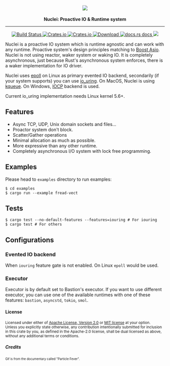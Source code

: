 <h1 align="center">
    <img src="https://github.com/vertexclique/nuclei/raw/master/img/nuclei.gif"/>
</h1>
<div align="center">
 <strong>
   Nuclei: Proactive IO & Runtime system
 </strong>
<hr>
</div>

<div align="center">
    <!-- CI builds -->
    <a href="https://github.com/vertexclique/nuclei/actions">
    <img alt="Build Status" src="https://github.com/vertexclique/nuclei/workflows/CI/badge.svg" />
    </a>
    <!-- Crates version -->
    <a href="https://crates.io/crates/nuclei">
    <img alt="Crates.io" src="https://img.shields.io/crates/v/nuclei.svg?style=popout-square">
    </a>
    <!-- License -->
    <a href="https://github.com/vertexclique/nuclei/blob/master/LICENSE">
    <img alt="Crates.io" src="https://img.shields.io/crates/l/nuclei.svg?style=popout-square">
    </a>
    <!-- Downloads -->
    <a href="https://crates.io/crates/nuclei">
    <img src="https://img.shields.io/crates/d/nuclei.svg?style=flat-square"
      alt="Download" />
    </a>
    <!-- docs.rs docs -->
    <a href="https://docs.rs/nuclei">
    <img src="https://img.shields.io/badge/docs-latest-blue.svg?style=flat-square"
      alt="docs.rs docs" />
    </a>
    <!-- Discord -->
    <a href="https://discord.gg/DqRqtRT">
    <img src="https://img.shields.io/discord/628383521450360842.svg?logo=discord" />
    </a>
</div>

Nuclei is a proactive IO system which is runtime agnostic and can work with any runtime.
Proactive system's design principles matching to [Boost Asio](https://www.boost.org/doc/libs/1_47_0/doc/html/boost_asio/overview/core/async.html).
Nuclei is not using reactor, waker system or waking IO. It is completely asynchronous, just because Rust's asynchronous system enforces,
there is a waker implementation for IO driver.

Nuclei uses [epoll](https://en.wikipedia.org/wiki/Epoll) on Linux as primary evented IO backend, secondarily (if your system supports) you can use
[io_uring](https://kernel.dk/io_uring.pdf). On MacOS, Nuclei is using [kqueue](https://en.wikipedia.org/wiki/Kqueue).
On Windows, [IOCP](https://en.wikipedia.org/wiki/Input/output_completion_port) backend is used.   

Current io_uring implementation needs Linux kernel 5.6+.

## Features

* Async TCP, UDP, Unix domain sockets and files...
* Proactor system don't block.
* Scatter/Gather operations
* Minimal allocation as much as possible.
* More expressive than any other runtime.
* Completely asynchronous I/O system with lock free programming.

## Examples
Please head to `examples` directory to run examples:
```shell script
$ cd examples
$ cargo run --example fread-vect
```

## Tests

```shell script
$ cargo test --no-default-features --features=iouring # For iouring
$ cargo test # For others
```

## Configurations

### Evented IO backend
When `iouring` feature gate is not enabled. On Linux `epoll` would be used.

### Executor
Executor is by default set to Bastion's executor. If you want to use
different executor, you can use one of the available runtimes with one of these features: 
`bastion`, `asyncstd`, `tokio`, `smol`.

#### License

<sup>
Licensed under either of <a href="LICENSE-APACHE">Apache License, Version
2.0</a> or <a href="LICENSE-MIT">MIT license</a> at your option.
</sup>

<br>

<sub>
Unless you explicitly state otherwise, any contribution intentionally submitted
for inclusion in this crate by you, as defined in the Apache-2.0 license, shall
be dual licensed as above, without any additional terms or conditions.
</sub>

##### Credits

<sub><sup>Gif is from the documentary called "Particle Fever".<sup><sub>
